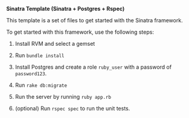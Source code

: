 **Sinatra Template (Sinatra + Postgres + Rspec)**

This template is a set of files to get started with the Sinatra framework.

To get started with this framework, use the following steps:

1. Install RVM and select a gemset

2. Run `bundle install`

3. Install Postgres and create a role `ruby_user` with a password of `password123`.

4. Run `rake db:migrate`

5. Run the server by running
`ruby app.rb`

6. (optional) Run `rspec spec` to run the unit tests.
